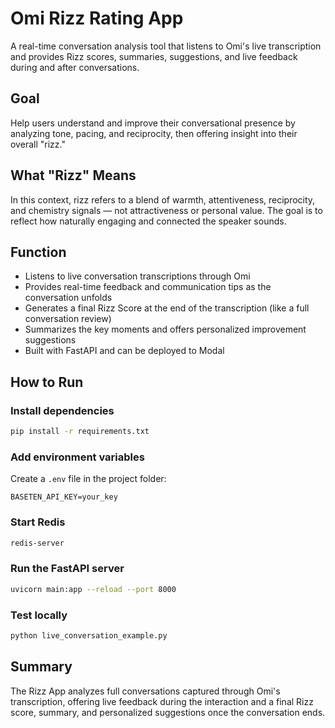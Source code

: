 # Omi Rizz Rating App

A real-time conversation analysis tool that listens to Omi's live transcription and provides Rizz scores, summaries, suggestions, and live feedback during and after conversations.

## Goal

Help users understand and improve their conversational presence by analyzing tone, pacing, and reciprocity, then offering insight into their overall "rizz."

## What "Rizz" Means

In this context, rizz refers to a blend of warmth, attentiveness, reciprocity, and chemistry signals — not attractiveness or personal value. The goal is to reflect how naturally engaging and connected the speaker sounds.

## Function

- Listens to live conversation transcriptions through Omi
- Provides real-time feedback and communication tips as the conversation unfolds
- Generates a final Rizz Score at the end of the transcription (like a full conversation review)
- Summarizes the key moments and offers personalized improvement suggestions
- Built with FastAPI and can be deployed to Modal

## How to Run

### Install dependencies
```bash
pip install -r requirements.txt
```

### Add environment variables
Create a `.env` file in the project folder:
```env
BASETEN_API_KEY=your_key
```

### Start Redis
```bash
redis-server
```

### Run the FastAPI server
```bash
uvicorn main:app --reload --port 8000
```

### Test locally
```bash
python live_conversation_example.py
```

## Summary

The Rizz App analyzes full conversations captured through Omi's transcription, offering live feedback during the interaction and a final Rizz score, summary, and personalized suggestions once the conversation ends.
